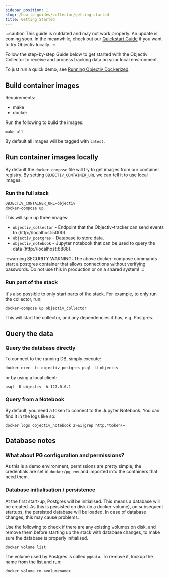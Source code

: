```yaml
---
sidebar_position: 1
slug: /how-to-guides/collector/getting-started
title: Getting Started
---
```


:::caution 
This guide is outdated and may not work properly. An update is coming soon. In the meanwhile, check out our [Quickstart Guide](/quickstart-guide) if you want to try Objectiv locally.
:::

Follow the step-by-step Guide below to get started with the Objectiv Collector to receive and process 
tracking data on your local environment.

To just run a quick demo, see [Running Objectiv Dockerized](/quickstart-guide).

## Build container images

Requirements:
* make
* docker

Run the following to build the images:
```console
make all
```

By default all images will be tagged with `latest`.

## Run container images locally
By default the `docker-compose` file will try to get images from our container registry. By setting 
`OBJECTIV_CONTAINER_URL` we can tell it to use local images.

### Run the full stack
```console
OBJECTIV_CONTAINER_URL=objectiv
docker-compose up
```

This will spin up three images:

* `objectiv_collector` - Endpoint that the Objectiv-tracker can send events to (http://localhost:5000).
* `objectiv_postgres` - Database to store data.
* `objectiv_notebook` - Jupyter notebook that can be used to query the data (http://localhost:8888).

:::warning
SECURITY WARNING: The above docker-compose commands start a postgres container that allows connections without verifying passwords. Do not use this in production or on a shared system!
:::

### Run part of the stack
It's also possible to only start parts of the stack. For example, to only run the collector, run:

```
docker-compose up objectiv_collector
```

This will start the collector, and any dependencies it has, e.g. Postgres.

## Query the data

### Query the database directly
To connect to the running DB, simply execute:

```console
docker exec -ti objectiv_postgres psql -U objectiv
```

or by using a local client:

```
psql -U objectiv -h 127.0.0.1
```

### Query from a Notebook

By default, you need a token to connect to the Jupyter Notebook. You can find it in the logs like so:

```
docker logs objectiv_notebook 2>&1|grep http.*token\=
```


## Database notes

### What about PG configuration and permissions?
As this is a demo environment, permissions are pretty simple; the credentials are set in `docker/pg_env` and 
imported into the containers that need them.

### Database initialisation / persistence
At the first start-up, Postgres will be initialised. This means a database will be created. As this is 
persisted on disk (in a docker volume), on subsequent startups, the persisted database will be loaded. In 
case of database changes, this may cause problems. 

Use the following to check if there are any existing volumes on disk, and remove them before starting up the 
stack with database changes, to make sure the database is properly initialised. 

```console
docker volume list
```

The volume used by Postgres is called `pgdata`. To remove it, lookup the name from the list and run:

```console
docker volume rm <volumename>
```